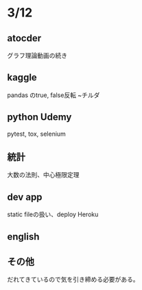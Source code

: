 # 3/12

## atocder

グラフ理論動画の続き

## kaggle

pandas のtrue, false反転 ~チルダ

## python Udemy

pytest, tox, selenium

## 統計
大数の法則、中心極限定理

## dev app
static fileの扱い、deploy Heroku

## english

## その他
だれてきているので気を引き締める必要がある。
